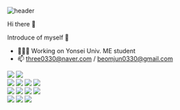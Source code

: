 ![header](https://capsule-render.vercel.app/api?type=waving&color=auto&height=300&section=header&text=👋&fontSize=90)

Hi there 👀

Introduce of myself 🌱
- 🧑🏻‍💻 Working on Yonsei Univ. ME student
- 📫 three0330@naver.com / beomjun0330@gmail.com


<img src="https://img.shields.io/badge/GITHUB-181717?style=flat-square&logo=GITHUB&logoColor=white"/> <img src="https://img.shields.io/badge/Notion-000000?style=flat-square&logo=Notion&logoColor=white"/>
<br>
<img src="https://img.shields.io/badge/Python-3776AB?style=flat-square&logo=Python&logoColor=white"/> <img src="https://img.shields.io/badge/C-A8B9CC?style=flat-square&logo=C&logoColor=white"/> <img src="https://img.shields.io/badge/c++-00599C?style=flat-square&logo=c%2B%2B&logoColor=white"/> <img src="https://img.shields.io/badge/ROS-22314E?style=flat-square&logo=ROS&logoColor=white"/>
<br>
<img src="https://img.shields.io/badge/macOS-000000?style=flat-square&logo=macOS&logoColor=white"/> <img src="https://img.shields.io/badge/Windows 11-0078D4?style=flat-square&logo=Windows 11&logoColor=white"/> <img src="https://img.shields.io/badge/Ubuntu-E95420?style=flat-square&logo=Ubuntu&logoColor=white"/> <img src="https://img.shields.io/badge/Linux-FCC624?style=flat-square&logo=Linux&logoColor=black"/>
<br>
<img src="https://img.shields.io/badge/Oracle-F80000?style=flat-square&logo=Oracle&logoColor=white"/> <img src="https://img.shields.io/badge/Google Drive-4285F4?style=flat-square&logo=Google Drive&logoColor=white"/> <img src="https://img.shields.io/badge/Amazon AWS-232F3E?style=flat-square&logo=Amazon AWS&logoColor=white"/>
